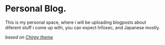 # Personal Blog.

This is my personal space, where i will be uploading blogposts about diferent stuff i come up with, you can expect Infosec, and Japanese mostly.

_based on [Chirpy theme](https://github.com/cotes2020/jekyll-theme-chirpy/)_